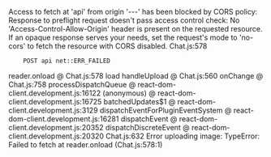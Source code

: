 Access to fetch at 'api' from origin '---' has been blocked by CORS policy: Response to preflight request doesn't pass access control check: No 'Access-Control-Allow-Origin' header is present on the requested resource. If an opaque response serves your needs, set the request's mode to 'no-cors' to fetch the resource with CORS disabled.
Chat.js:578 
        
        
        POST api net::ERR_FAILED
reader.onload @ Chat.js:578
load
handleUpload @ Chat.js:560
onChange @ Chat.js:758
processDispatchQueue @ react-dom-client.development.js:16122
(anonymous) @ react-dom-client.development.js:16725
batchedUpdates$1 @ react-dom-client.development.js:3129
dispatchEventForPluginEventSystem @ react-dom-client.development.js:16281
dispatchEvent @ react-dom-client.development.js:20352
dispatchDiscreteEvent @ react-dom-client.development.js:20320
Chat.js:632  Error uploading image: TypeError: Failed to fetch
    at reader.onload (Chat.js:578:1)
